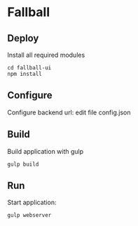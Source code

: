 # Fallball

## Deploy
Install all required modules
```
cd fallball-ui
npm install
```

## Configure
Configure backend url: edit file config.json

## Build
Build application with gulp
```
gulp build
```

## Run
Start application:
```
gulp webserver
```